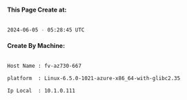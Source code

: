 
   
#### This Page Create at:

```bash

2024-06-05 - 05:28:45 UTC

```

#### Create By Machine:

```bash

Host Name : fv-az730-667

platform  : Linux-6.5.0-1021-azure-x86_64-with-glibc2.35

Ip Local  : 10.1.0.111

```

